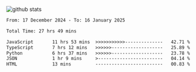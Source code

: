 
![github stats](https://github-readme-stats.vercel.app/api?username=realmahd1&show_icons=true&theme=codeSTACKr&hide_rank=true&count_private=true)

<!--START_SECTION:waka-->

```txt
From: 17 December 2024 - To: 16 January 2025

Total Time: 27 hrs 49 mins

JavaScript       11 hrs 53 mins  >>>>>>>>>>>--------------   42.71 %
TypeScript       7 hrs 12 mins   >>>>>>-------------------   25.89 %
Python           6 hrs 37 mins   >>>>>>-------------------   23.78 %
JSON             1 hr 9 mins     >------------------------   04.14 %
HTML             13 mins         -------------------------   00.83 %
```

<!--END_SECTION:waka-->
